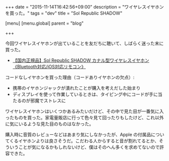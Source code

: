 +++
date = "2015-11-14T16:42:56+09:00"
description = "ワイヤレスイヤホンを買った。"
tags = "dev"
title = "Sol Republic SHADOW"

[menu]
  [menu.global]
    parent = "blog"

+++

今回ワイヤレスイヤホンが出ていることを友だちに聴いて、しばらく迷った末に買った。

- [【国内正規品】Sol Republic SHADOW カナル型ワイヤレスイヤホン《Bluetooth対応/iOS対応リモコン》](http://goo.gl/1vwH7z)

コードなしイヤホンを買った理由（コードありイヤホンの欠点）:

- 携帯のイヤホンジャックが潰れたことが購入を考えだした始まり
- ディスプレイを使って作業しているときは、タイピング中にコードが手に当たるのが邪魔でストレスに

ワイヤレスイヤホンはいくつかあるみたいだけど、その中で見た目が一番気に入ったものを買った。家電量販店に行って色々見て回ったりもしたけど、これ以外に気にいるような見た目のものはなかった。

購入時に音質のレビューなどはあまり気にしなかったが、Apple の付属品についてくるイヤホンよりは良さそうだ。こだわる人からすると音が割れてるとか、そういうことが気になるかもしれないけど、僕はそのへん多くを求めてないので許容できた。
